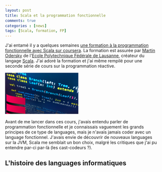 ```yaml
---
layout: post
title: Scala et la programmation fonctionnelle
comments: true
categories : [news]
tags: [Scala, formation, FP]
---
```


J'ai entamé il y a quelques semaines [une formation à la programmation fonctionnelle avec Scala sur coursera][progfun].
La formation est assurée par [Martin Odersky] de l'[Ecole Polytechnique Fédérale de Lausanne][EPFL], créateur du langage [Scala].
J'ai adoré la formation et j'ai même rempilé pour une seconde série de cours sur la programmation réactive.

![Le logo de la formation FP - Scala sur Coursera](/images/scala.png "Le logo de la formation FP - Scala sur Coursera")

Avant de me lancer dans ces cours, j'avais entendu parler de programmation fonctionnelle et 
je connaissais vaguement les grands principes  de ce type de languages,
mais je n'avais jamais coder avec un language fonctionnel.
J'avais envie de découvrir de nouveaux languages sur la JVM, Scala me semblait un bon choix,
malgré les critiques que j'ai pu entendre par-ci par-là (les cast-codeurs ?).

L'histoire des languages informatiques
--------------------------------------



[EPFL]: http://www.epfl.ch/ "Le site de l'EPFL"
[Martin Odersky]: https://www.coursera.org/instructor/~275 "Profil de MArtin Odersky sur Coursera"
[Scala]: http://www.scala-lang.org/ "Site officiel de Scala"
[progfun]: https://www.coursera.org/course/progfun "Formation Coursera à la programmation fonctionnelle"